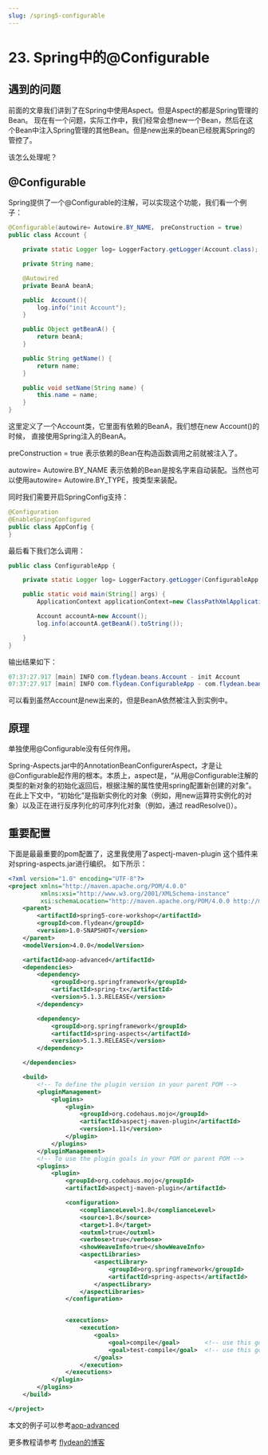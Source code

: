 ```yaml
---
slug: /spring5-configurable
---
```


# 23. Spring中的@Configurable

## 遇到的问题

前面的文章我们讲到了在Spring中使用Aspect。但是Aspect的都是Spring管理的Bean。 现在有一个问题，实际工作中，我们经常会想new一个Bean，然后在这个Bean中注入Spring管理的其他Bean。但是new出来的bean已经脱离Spring的管控了。

该怎么处理呢？ 

## @Configurable

Spring提供了一个@Configurable的注解，可以实现这个功能，我们看一个例子：

~~~java
@Configurable(autowire= Autowire.BY_NAME， preConstruction = true)
public class Account {

    private static Logger log= LoggerFactory.getLogger(Account.class);

    private String name;

    @Autowired
    private BeanA beanA;

    public  Account(){
        log.info("init Account");
    }

    public Object getBeanA() {
        return beanA;
    }

    public String getName() {
        return name;
    }

    public void setName(String name) {
        this.name = name;
    }
}
~~~

这里定义了一个Account类，它里面有依赖的BeanA，我们想在new Account()的时候， 直接使用Spring注入的BeanA。

preConstruction = true 表示依赖的Bean在构造函数调用之前就被注入了。

autowire= Autowire.BY_NAME 表示依赖的Bean是按名字来自动装配。当然也可以使用autowire= Autowire.BY_TYPE，按类型来装配。

同时我们需要开启SpringConfig支持：

~~~java
@Configuration
@EnableSpringConfigured
public class AppConfig {
}
~~~

最后看下我们怎么调用：

~~~java
public class ConfigurableApp {

    private static Logger log= LoggerFactory.getLogger(ConfigurableApp.class);

    public static void main(String[] args) {
        ApplicationContext applicationContext=new ClassPathXmlApplicationContext("bean-config.xml");

        Account accountA=new Account();
        log.info(accountA.getBeanA().toString());

    }
}
~~~

输出结果如下：

~~~java
07:37:27.917 [main] INFO com.flydean.beans.Account - init Account
07:37:27.917 [main] INFO com.flydean.ConfigurableApp - com.flydean.beans.BeanA@54c5a2ff
~~~

可以看到虽然Account是new出来的，但是BeanA依然被注入到实例中。

## 原理

单独使用@Configurable没有任何作用。

Spring-Aspects.jar中的AnnotationBeanConfigurerAspect，才是让@Configurable起作用的根本。本质上，aspect是，“从用@Configurable注解的类型的新对象的初始化返回后，根据注解的属性使用spring配置新创建的对象”。在此上下文中，“初始化”是指新实例化的对象（例如，用new运算符实例化的对象）以及正在进行反序列化的可序列化对象（例如，通过 readResolve()）。

## 重要配置

下面是最最重要的pom配置了，这里我使用了aspectj-maven-plugin 这个插件来对spring-aspects.jar进行编织。 如下所示：

~~~xml
<?xml version="1.0" encoding="UTF-8"?>
<project xmlns="http://maven.apache.org/POM/4.0.0"
         xmlns:xsi="http://www.w3.org/2001/XMLSchema-instance"
         xsi:schemaLocation="http://maven.apache.org/POM/4.0.0 http://maven.apache.org/xsd/maven-4.0.0.xsd">
    <parent>
        <artifactId>spring5-core-workshop</artifactId>
        <groupId>com.flydean</groupId>
        <version>1.0-SNAPSHOT</version>
    </parent>
    <modelVersion>4.0.0</modelVersion>

    <artifactId>aop-advanced</artifactId>
    <dependencies>
        <dependency>
            <groupId>org.springframework</groupId>
            <artifactId>spring-tx</artifactId>
            <version>5.1.3.RELEASE</version>
        </dependency>

        <dependency>
            <groupId>org.springframework</groupId>
            <artifactId>spring-aspects</artifactId>
            <version>5.1.3.RELEASE</version>
        </dependency>

    </dependencies>

    <build>
        <!-- To define the plugin version in your parent POM -->
        <pluginManagement>
            <plugins>
                <plugin>
                    <groupId>org.codehaus.mojo</groupId>
                    <artifactId>aspectj-maven-plugin</artifactId>
                    <version>1.11</version>
                </plugin>
            </plugins>
        </pluginManagement>
        <!-- To use the plugin goals in your POM or parent POM -->
        <plugins>
            <plugin>
                <groupId>org.codehaus.mojo</groupId>
                <artifactId>aspectj-maven-plugin</artifactId>

                <configuration>
                    <complianceLevel>1.8</complianceLevel>
                    <source>1.8</source>
                    <target>1.8</target>
                    <outxml>true</outxml>
                    <verbose>true</verbose>
                    <showWeaveInfo>true</showWeaveInfo>
                    <aspectLibraries>
                        <aspectLibrary>
                            <groupId>org.springframework</groupId>
                            <artifactId>spring-aspects</artifactId>
                        </aspectLibrary>
                    </aspectLibraries>
                </configuration>


                <executions>
                    <execution>
                        <goals>
                            <goal>compile</goal>       <!-- use this goal to weave all your main classes -->
                            <goal>test-compile</goal>  <!-- use this goal to weave all your test classes -->
                        </goals>
                    </execution>
                </executions>
            </plugin>
        </plugins>
    </build>

</project>
~~~

本文的例子可以参考[aop-advanced](https://github.com/ddean2009/spring5-core-workshop)

更多教程请参考 [flydean的博客](http://www.flydean.com/spring5-configurable/)
